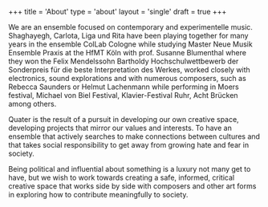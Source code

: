 +++
title = 'About'
type = 'about'
layout = 'single'
draft = true
+++

We are an ensemble focused on contemporary and experimentelle music. 
Shaghayegh, Carlota, Liga und Rita have been playing together for many years in the ensemble ColLab Cologne while studying Master Neue Musik Ensemble Praxis at the HfMT Köln with prof. Susanne Blumenthal where they won the Felix Mendelssohn Bartholdy Hochschulwettbewerb  der Sonderpreis für die beste Interpretation des Werkes, worked closely with electronics, sound explorations and with numerous composers, such as Rebecca Saunders or Helmut Lachenmann while performing in Moers festival, Michael von Biel Festival, Klavier-Festival Ruhr, Acht Brücken among others.

Quater is the result of a pursuit in developing our own creative space, developing projects that mirror our values and interests. To have an ensemble that actively searches to make connections between cultures and that takes social responsibility to get away from growing hate and fear in society. 

Being political and influential about something is a luxury not many get to have, but we wish to work towards creating a safe, informed, critical creative space that works side by side with composers and other art forms in exploring how to contribute meaningfully to society.

